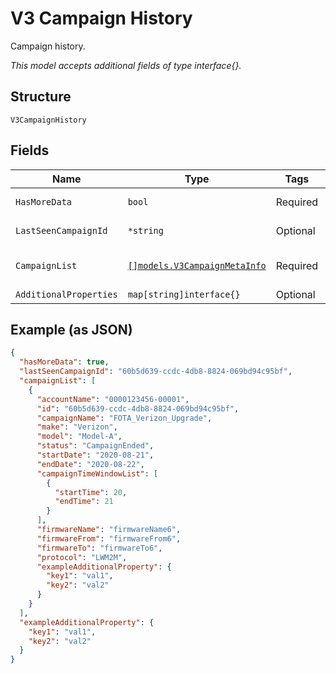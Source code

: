 
# V3 Campaign History

Campaign history.

*This model accepts additional fields of type interface{}.*

## Structure

`V3CampaignHistory`

## Fields

| Name | Type | Tags | Description |
|  --- | --- | --- | --- |
| `HasMoreData` | `bool` | Required | Has more report flag? |
| `LastSeenCampaignId` | `*string` | Optional | Campaign identifier. |
| `CampaignList` | [`[]models.V3CampaignMetaInfo`](../../doc/models/v3-campaign-meta-info.md) | Required | Firmware upgrade list. |
| `AdditionalProperties` | `map[string]interface{}` | Optional | - |

## Example (as JSON)

```json
{
  "hasMoreData": true,
  "lastSeenCampaignId": "60b5d639-ccdc-4db8-8824-069bd94c95bf",
  "campaignList": [
    {
      "accountName": "0000123456-00001",
      "id": "60b5d639-ccdc-4db8-8824-069bd94c95bf",
      "campaignName": "FOTA_Verizon_Upgrade",
      "make": "Verizon",
      "model": "Model-A",
      "status": "CampaignEnded",
      "startDate": "2020-08-21",
      "endDate": "2020-08-22",
      "campaignTimeWindowList": [
        {
          "startTime": 20,
          "endTime": 21
        }
      ],
      "firmwareName": "firmwareName6",
      "firmwareFrom": "firmwareFrom6",
      "firmwareTo": "firmwareTo6",
      "protocol": "LWM2M",
      "exampleAdditionalProperty": {
        "key1": "val1",
        "key2": "val2"
      }
    }
  ],
  "exampleAdditionalProperty": {
    "key1": "val1",
    "key2": "val2"
  }
}
```

